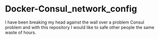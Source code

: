 # Docker-Consul_network_config
I have been breaking my head against the wall over a problem Consul problem and with this repository I would like to safe other people the same waste of hours.
